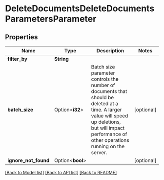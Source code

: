 # DeleteDocumentsDeleteDocumentsParametersParameter

## Properties

Name | Type | Description | Notes
------------ | ------------- | ------------- | -------------
**filter_by** | **String** |  | 
**batch_size** | Option<**i32**> | Batch size parameter controls the number of documents that should be deleted at a time. A larger value will speed up deletions, but will impact performance of other operations running on the server. | [optional]
**ignore_not_found** | Option<**bool**> |  | [optional]

[[Back to Model list]](../README.md#documentation-for-models) [[Back to API list]](../README.md#documentation-for-api-endpoints) [[Back to README]](../README.md)


